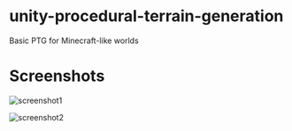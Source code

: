 # unity-procedural-terrain-generation
Basic PTG for Minecraft-like worlds

# Screenshots

![screenshot1](http://i.imgur.com/zfQzm78.png)

![screenshot2](http://i.imgur.com/GoDO36E.png)
